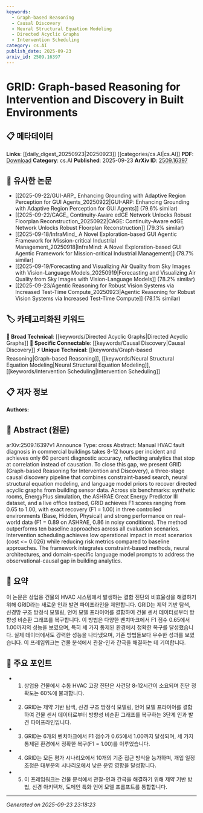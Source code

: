 ```yaml
---
keywords:
  - Graph-based Reasoning
  - Causal Discovery
  - Neural Structural Equation Modeling
  - Directed Acyclic Graphs
  - Intervention Scheduling
category: cs.AI
publish_date: 2025-09-23
arxiv_id: 2509.16397
---
```


<!-- KEYWORD_LINKING_METADATA:
{
  "processed_timestamp": "2025-09-23T23:18:23.896367",
  "vocabulary_version": "1.0",
  "selected_keywords": [
    "Graph-based Reasoning",
    "Causal Discovery",
    "Neural Structural Equation Modeling",
    "Directed Acyclic Graphs",
    "Intervention Scheduling"
  ],
  "rejected_keywords": [],
  "similarity_scores": {
    "Graph-based Reasoning": 0.78,
    "Causal Discovery": 0.82,
    "Neural Structural Equation Modeling": 0.79,
    "Directed Acyclic Graphs": 0.8,
    "Intervention Scheduling": 0.75
  },
  "extraction_method": "AI_prompt_based",
  "budget_applied": true,
  "candidates_json": {
    "candidates": [
      {
        "surface": "Graph-based Reasoning",
        "canonical": "Graph-based Reasoning",
        "aliases": [
          "Graph Reasoning"
        ],
        "category": "unique_technical",
        "rationale": "This concept is central to the paper's methodology and connects well with graph-related techniques.",
        "novelty_score": 0.75,
        "connectivity_score": 0.68,
        "specificity_score": 0.81,
        "link_intent_score": 0.78
      },
      {
        "surface": "Causal Discovery",
        "canonical": "Causal Discovery",
        "aliases": [
          "Causal Inference"
        ],
        "category": "specific_connectable",
        "rationale": "Causal discovery is a key process in the paper's framework, linking to causal inference methods.",
        "novelty_score": 0.58,
        "connectivity_score": 0.85,
        "specificity_score": 0.77,
        "link_intent_score": 0.82
      },
      {
        "surface": "Neural Structural Equation Modeling",
        "canonical": "Neural Structural Equation Modeling",
        "aliases": [
          "Neural SEM"
        ],
        "category": "unique_technical",
        "rationale": "This is a specific technique used in the paper, offering strong links to neural network applications.",
        "novelty_score": 0.72,
        "connectivity_score": 0.64,
        "specificity_score": 0.83,
        "link_intent_score": 0.79
      },
      {
        "surface": "Directed Acyclic Graphs",
        "canonical": "Directed Acyclic Graphs",
        "aliases": [
          "DAGs"
        ],
        "category": "broad_technical",
        "rationale": "DAGs are fundamental to the paper's approach and widely applicable in graph theory.",
        "novelty_score": 0.45,
        "connectivity_score": 0.87,
        "specificity_score": 0.65,
        "link_intent_score": 0.8
      },
      {
        "surface": "Intervention Scheduling",
        "canonical": "Intervention Scheduling",
        "aliases": [
          "Intervention Planning"
        ],
        "category": "unique_technical",
        "rationale": "This concept is crucial for operational impact analysis in the paper's context.",
        "novelty_score": 0.68,
        "connectivity_score": 0.6,
        "specificity_score": 0.78,
        "link_intent_score": 0.75
      }
    ],
    "ban_list_suggestions": [
      "manual diagnosis",
      "operational impact",
      "risk metrics"
    ]
  },
  "decisions": [
    {
      "candidate_surface": "Graph-based Reasoning",
      "resolved_canonical": "Graph-based Reasoning",
      "decision": "linked",
      "scores": {
        "novelty": 0.75,
        "connectivity": 0.68,
        "specificity": 0.81,
        "link_intent": 0.78
      }
    },
    {
      "candidate_surface": "Causal Discovery",
      "resolved_canonical": "Causal Discovery",
      "decision": "linked",
      "scores": {
        "novelty": 0.58,
        "connectivity": 0.85,
        "specificity": 0.77,
        "link_intent": 0.82
      }
    },
    {
      "candidate_surface": "Neural Structural Equation Modeling",
      "resolved_canonical": "Neural Structural Equation Modeling",
      "decision": "linked",
      "scores": {
        "novelty": 0.72,
        "connectivity": 0.64,
        "specificity": 0.83,
        "link_intent": 0.79
      }
    },
    {
      "candidate_surface": "Directed Acyclic Graphs",
      "resolved_canonical": "Directed Acyclic Graphs",
      "decision": "linked",
      "scores": {
        "novelty": 0.45,
        "connectivity": 0.87,
        "specificity": 0.65,
        "link_intent": 0.8
      }
    },
    {
      "candidate_surface": "Intervention Scheduling",
      "resolved_canonical": "Intervention Scheduling",
      "decision": "linked",
      "scores": {
        "novelty": 0.68,
        "connectivity": 0.6,
        "specificity": 0.78,
        "link_intent": 0.75
      }
    }
  ]
}
-->

# GRID: Graph-based Reasoning for Intervention and Discovery in Built Environments

## 📋 메타데이터

**Links**: [[daily_digest_20250923|20250923]] [[categories/cs.AI|cs.AI]]
**PDF**: [Download](https://arxiv.org/pdf/2509.16397.pdf)
**Category**: cs.AI
**Published**: 2025-09-23
**ArXiv ID**: [2509.16397](https://arxiv.org/abs/2509.16397)

## 🔗 유사한 논문
- [[2025-09-22/GUI-ARP_ Enhancing Grounding with Adaptive Region Perception for GUI Agents_20250922|GUI-ARP: Enhancing Grounding with Adaptive Region Perception for GUI Agents]] (79.6% similar)
- [[2025-09-22/CAGE_ Continuity-Aware edGE Network Unlocks Robust Floorplan Reconstruction_20250922|CAGE: Continuity-Aware edGE Network Unlocks Robust Floorplan Reconstruction]] (79.3% similar)
- [[2025-09-18/InfraMind_ A Novel Exploration-based GUI Agentic Framework for Mission-critical Industrial Management_20250918|InfraMind: A Novel Exploration-based GUI Agentic Framework for Mission-critical Industrial Management]] (78.7% similar)
- [[2025-09-19/Forecasting and Visualizing Air Quality from Sky Images with Vision-Language Models_20250919|Forecasting and Visualizing Air Quality from Sky Images with Vision-Language Models]] (78.2% similar)
- [[2025-09-23/Agentic Reasoning for Robust Vision Systems via Increased Test-Time Compute_20250923|Agentic Reasoning for Robust Vision Systems via Increased Test-Time Compute]] (78.1% similar)

## 🏷️ 카테고리화된 키워드
**🧠 Broad Technical**: [[keywords/Directed Acyclic Graphs|Directed Acyclic Graphs]]
**🔗 Specific Connectable**: [[keywords/Causal Discovery|Causal Discovery]]
**⚡ Unique Technical**: [[keywords/Graph-based Reasoning|Graph-based Reasoning]], [[keywords/Neural Structural Equation Modeling|Neural Structural Equation Modeling]], [[keywords/Intervention Scheduling|Intervention Scheduling]]

## 📋 저자 정보

**Authors:** 

## 📄 Abstract (원문)

arXiv:2509.16397v1 Announce Type: cross 
Abstract: Manual HVAC fault diagnosis in commercial buildings takes 8-12 hours per incident and achieves only 60 percent diagnostic accuracy, reflecting analytics that stop at correlation instead of causation. To close this gap, we present GRID (Graph-based Reasoning for Intervention and Discovery), a three-stage causal discovery pipeline that combines constraint-based search, neural structural equation modeling, and language model priors to recover directed acyclic graphs from building sensor data. Across six benchmarks: synthetic rooms, EnergyPlus simulation, the ASHRAE Great Energy Predictor III dataset, and a live office testbed, GRID achieves F1 scores ranging from 0.65 to 1.00, with exact recovery (F1 = 1.00) in three controlled environments (Base, Hidden, Physical) and strong performance on real-world data (F1 = 0.89 on ASHRAE, 0.86 in noisy conditions). The method outperforms ten baseline approaches across all evaluation scenarios. Intervention scheduling achieves low operational impact in most scenarios (cost <= 0.026) while reducing risk metrics compared to baseline approaches. The framework integrates constraint-based methods, neural architectures, and domain-specific language model prompts to address the observational-causal gap in building analytics.

## 📝 요약

이 논문은 상업용 건물의 HVAC 시스템에서 발생하는 결함 진단의 비효율성을 해결하기 위해 GRID라는 새로운 인과 발견 파이프라인을 제안합니다. GRID는 제약 기반 탐색, 신경망 구조 방정식 모델링, 언어 모델 프라이어를 결합하여 건물 센서 데이터로부터 방향성 비순환 그래프를 복구합니다. 이 방법은 다양한 벤치마크에서 F1 점수 0.65에서 1.00까지의 성능을 보였으며, 특히 세 가지 통제된 환경에서 정확한 복구를 달성했습니다. 실제 데이터에서도 강력한 성능을 나타냈으며, 기존 방법들보다 우수한 성과를 보였습니다. 이 프레임워크는 건물 분석에서 관찰-인과 간극을 해결하는 데 기여합니다.

## 🎯 주요 포인트

- 1. 상업용 건물에서 수동 HVAC 고장 진단은 사건당 8-12시간이 소요되며 진단 정확도는 60%에 불과합니다.
- 2. GRID는 제약 기반 탐색, 신경 구조 방정식 모델링, 언어 모델 프라이어를 결합하여 건물 센서 데이터로부터 방향성 비순환 그래프를 복구하는 3단계 인과 발견 파이프라인입니다.
- 3. GRID는 6개의 벤치마크에서 F1 점수가 0.65에서 1.00까지 달성되며, 세 가지 통제된 환경에서 정확한 복구(F1 = 1.00)를 이루었습니다.
- 4. GRID는 모든 평가 시나리오에서 10개의 기준 접근 방식을 능가하며, 개입 일정 조정은 대부분의 시나리오에서 낮은 운영 영향을 달성합니다.
- 5. 이 프레임워크는 건물 분석에서 관찰-인과 간극을 해결하기 위해 제약 기반 방법, 신경 아키텍처, 도메인 특화 언어 모델 프롬프트를 통합합니다.


---

*Generated on 2025-09-23 23:18:23*